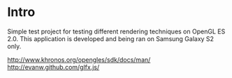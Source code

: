 Intro
=====

Simple test project for testing different rendering techniques on OpenGL ES 2.0.
This application is developed and being ran on Samsung Galaxy S2 only.

http://www.khronos.org/opengles/sdk/docs/man/
http://evanw.github.com/glfx.js/
